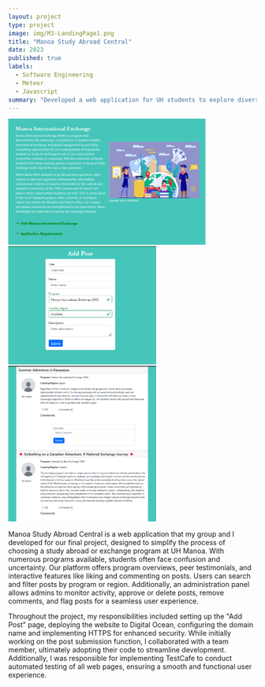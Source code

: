 ```yaml
---
layout: project
type: project
image: img/M3-LandingPage1.png
title: "Manoa Study Abroad Central"
date: 2023
published: true
labels:
  - Software Engineering
  - Meteor
  - Javascript
summary: "Developed a web application for UH students to explore diverse study abroad programs and access posts sharing other students' experiences in one convenient platform."
---
```


<div class="text-center p-4">
  <img width="400px" src="../img/programs.png" class="img-thumbnail" > 
  <img width="300px" src="../img/addPost.png" class="img-thumbnail" >
  <img width="300px" src="../img/testimonials.png" class="img-thumbnail" >
</div>

Manoa Study Abroad Central is a web application that my group and I developed for our final project, designed to simplify the process of choosing a study abroad or exchange program at UH Manoa. With numerous programs available, students often face confusion and uncertainty. Our platform offers program overviews, peer testimonials, and interactive features like liking and commenting on posts. Users can search and filter posts by program or region. Additionally, an administration panel allows admins to monitor activity, approve or delete posts, remove comments, and flag posts for a seamless user experience.<br>

Throughout the project, my responsibilities included setting up the "Add Post" page, deploying the website to Digital Ocean, configuring the domain name and implementing HTTPS for enhanced security. While initially working on the post submission function, I collaborated with a team member, ultimately adopting their code to streamline development. Additionally, I was responsible for implementing TestCafe to conduct automated testing of all web pages, ensuring a smooth and functional user experience.

